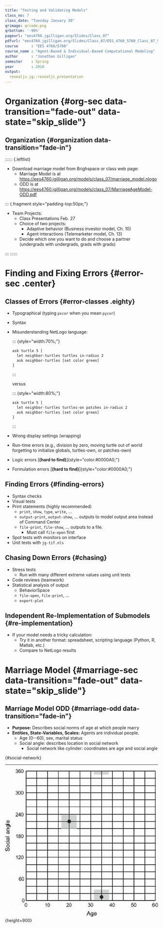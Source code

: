 ```yaml
---
title: "Testing and Validating Models"
class_no: 7
class_date: "Tuesday January 30"
qrimage: qrcode.png
qrbottom: '-90%'
pageurl: "ees4760.jgilligan.org/Slides/Class_07"
pdfurl: "ees4760.jgilligan.org/Slides/Class_07/EES_4760_5760_Class_07_Slides.pdf"
course      : "EES 4760/5760"
course_name : "Agent-Based & Individual-Based Computational Modeling"
author      : "Jonathan Gilligan"
semester    : Spring
year        : 2018
output:
  revealjs.jg::revealjs_presentation
---
```


# Organization {#org-sec data-transition="fade-out" data-state="skip_slide"}

## Organization {#organization data-transition="fade-in"}

:::::: {.leftlist}

* Download marriage model from Brighspace or class web page:
    * Marriage Model is at <https://ees4760.jgilligan.org/models/class_07/marriage_model.nlogo>
    * ODD is at <https://ees4760.jgilligan.org/models/class_07/MarriageAgeModel-ODD.pdf>

::: {.fragment style="padding-top:50px;"}

* Team Projects:
    * Class Presentations Feb. 27
    * Choice of two projects:
        * Adaptive behavior (Business investor model, Ch. 10)
        * Agent interactions (Telemarketer model, Ch. 13)
    * Decide which one you want to do and choose a partner
      <br/>(undergrads with undergrads, grads with grads)

:::
::::::

# Finding and Fixing Errors {#error-sec .center}

## Classes of Errors {#error-classes .eighty}

* Typographical (typing `pxcor` when you mean `pycor`)

* Syntax

* Misunderstanding NetLogo language:

  ::: {style="width:70%;"}
  ```
  ask turtle 5 [
    let neighbor-turtles turtles in-radius 2
    ask neighbor-turtles [set color green]
  ]
  ```
  :::
  
  versus
  
  ::: {style="width:80%;"}
  ```
  ask turtle 5 [
    let neighbor-turtles turtles-on patches in-radius 2
    ask neighbor-turtles [set color green]
  ]
  ```
  :::

* Wrong display settings (wrapping)

* Run-time errors (e.g., division by zero, moving turtle out of world
  <br/>forgetting to initialize globals,
  turtles-own, or patches-own)

* Logic errors [**(hard to find)**]{style="color:#0000A0;"}

* Formulation errors [**(hard to find)**]{style="color:#0000A0;"}

## Finding Errors {#finding-errors}

* Syntax checks
* Visual tests
* Print statements (highly recommended)
    * `print`, `show`, `type`, `write`, ...
    * `output-print`, `output-show`, ...  outputs to model output area instead of Command Center
    * `file-print`, `file-show`, ... outputs to a file. 
        * Must call `file-open` first
* Spot tests with monitors on interface
* Unit tests with `jg-tif.nls`


## Chasing Down Errors {#chasing}

* Stress tests 
    * Run with many different extreme values using unit tests
* Code reviews (teamwork)
* Statistical analysis of output
    * BehaviorSpace
    * `file-open`, `file-print`, ...
    * `export-plot`

## Independent Re-Implementation of Submodels {#re-implementation}

* If your model needs a tricky calculation:
    * Try it in another format: 
      spreadsheet, scripting language (Python, R, Matlab, etc.)
    * Compare to NetLogo results


# Marriage Model {#marriage-sec data-transition="fade-out" data-state="skip_slide"}

## Marriage Model ODD {#marriage-odd data-transition="fade-in"}

* **Purpose:** Describes social norms of age at which people marry
* **Entities, State-Variables, Scales:** Agents are individual people.
    * Age (0--60), sex, marital status
    * Social angle: describes location in social network
        * Social network like cylinder: coordinates are age and social angle

<!-- --> {#social-network}
------

![social network: age goes from 0--65, social angle goes from 0--360](assets/images/marriage_fig.jpg){height=900}
